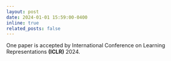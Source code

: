 ```yaml
---
layout: post
date: 2024-01-01 15:59:00-0400
inline: true
related_posts: false
---
```


One paper is accepted by International Conference on Learning Representations **(ICLR)** 2024.
